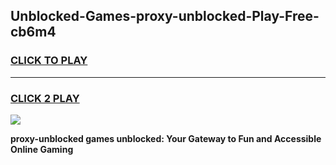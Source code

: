 
## Unblocked-Games-proxy-unblocked-Play-Free-cb6m4
<h3>
<a href="https://premium76.site?title=proxy-unblocked&ref=12A">CLICK TO PLAY</a></h3>
<hr>

<h3>
<a href="https://premium76.site?title=proxy-unblocked&ref=12A">CLICK 2 PLAY</a>
  
</h3>

<a href="https://premium76.site?title=proxy-unblocked&ref=12A"><img src="https://clearcache.store/games.png"></a>


**proxy-unblocked games unblocked: Your Gateway to Fun and Accessible Online Gaming**
